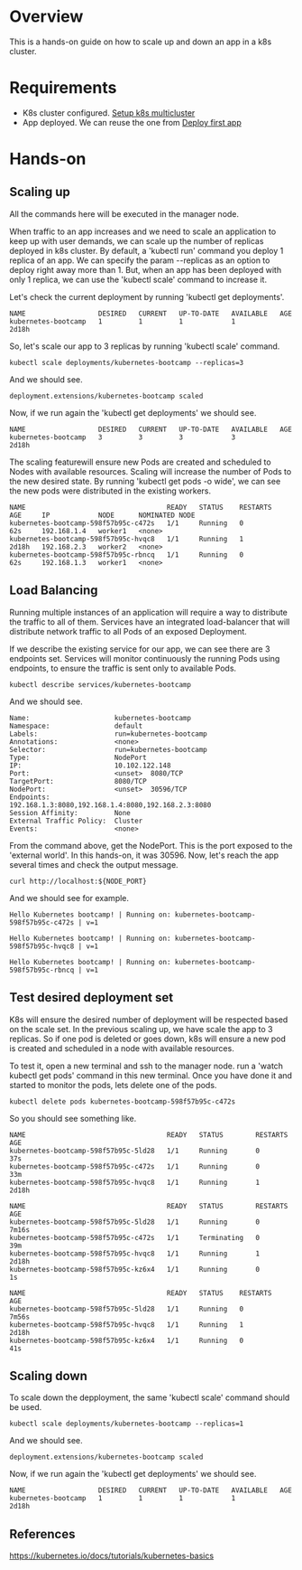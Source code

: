 # Overview
This is a hands-on guide on how to scale up and down an app in a k8s cluster.

# Requirements
- K8s cluster configured. [Setup k8s multicluster](https://github.com/fabiosvaz/playground/tree/master/k8s/setup_kubeadm_multi_clusters) 
- App deployed. We can reuse the one from [Deploy first app](https://github.com/fabiosvaz/playground/tree/master/k8s/deploy_first_app) 

# Hands-on

## Scaling up

All the commands here will be executed in the manager node.

When traffic to an app increases and we need to scale an application to keep up with user demands, we can scale up the number of replicas deployed in k8s cluster. By default, a 'kubectl run' command you deploy 1 replica of an app. We can specify the param --replicas as an option to deploy right away more than 1. But, when an app has been deployed with only 1 replica, we can use the 'kubectl scale' command to increase it.

Let's check the current deployment by running 'kubectl get deployments'.

```
NAME                  DESIRED   CURRENT   UP-TO-DATE   AVAILABLE   AGE
kubernetes-bootcamp   1         1         1            1           2d18h
```

So, let's scale our app to 3 replicas by running 'kubectl scale' command.

```
kubectl scale deployments/kubernetes-bootcamp --replicas=3
```

And we should see.

```
deployment.extensions/kubernetes-bootcamp scaled
```

Now, if we run again the 'kubectl get deployments' we should see.

```
NAME                  DESIRED   CURRENT   UP-TO-DATE   AVAILABLE   AGE
kubernetes-bootcamp   3         3         3            3           2d18h
```

The scaling featurewill ensure new Pods are created and scheduled to Nodes with available resources. Scaling will increase the number of Pods to the new desired state. By running 'kubectl get pods -o wide', we can see the new pods were distributed in the existing workers.

```
NAME                                   READY   STATUS    RESTARTS   AGE     IP            NODE      NOMINATED NODE
kubernetes-bootcamp-598f57b95c-c472s   1/1     Running   0          62s     192.168.1.4   worker1   <none>
kubernetes-bootcamp-598f57b95c-hvqc8   1/1     Running   1          2d18h   192.168.2.3   worker2   <none>
kubernetes-bootcamp-598f57b95c-rbncq   1/1     Running   0          62s     192.168.1.3   worker1   <none>

```

## Load Balancing

Running multiple instances of an application will require a way to distribute the traffic to all of them. Services have an integrated load-balancer that will distribute network traffic to all Pods of an exposed Deployment.

If we describe the existing service for our app, we can see there are 3 endpoints set. Services will monitor continuously the running Pods using endpoints, to ensure the traffic is sent only to available Pods.

```
kubectl describe services/kubernetes-bootcamp
```

And we should see.

```
Name:                     kubernetes-bootcamp
Namespace:                default
Labels:                   run=kubernetes-bootcamp
Annotations:              <none>
Selector:                 run=kubernetes-bootcamp
Type:                     NodePort
IP:                       10.102.122.148
Port:                     <unset>  8080/TCP
TargetPort:               8080/TCP
NodePort:                 <unset>  30596/TCP
Endpoints:                192.168.1.3:8080,192.168.1.4:8080,192.168.2.3:8080
Session Affinity:         None
External Traffic Policy:  Cluster
Events:                   <none>
```

From the command above, get the NodePort. This is the port exposed to the 'external world'. In this hands-on, it was 30596. Now, let's reach the app several times and check the output message.

```
curl http://localhost:${NODE_PORT}
```

And we should see for example.

```
Hello Kubernetes bootcamp! | Running on: kubernetes-bootcamp-598f57b95c-c472s | v=1

Hello Kubernetes bootcamp! | Running on: kubernetes-bootcamp-598f57b95c-hvqc8 | v=1

Hello Kubernetes bootcamp! | Running on: kubernetes-bootcamp-598f57b95c-rbncq | v=1
```

## Test desired deployment set

K8s will ensure the desired number of deployment will be respected based on the scale set. In the previous scaling up, we have scale the app to 3 replicas. So if one pod is deleted or goes down, k8s will ensure a new pod is created and scheduled in a node with available resources. 

To test it, open a new terminal and ssh to the manager node. run a 'watch kubectl get pods' command in this new terminal. Once you have done it and started to monitor the pods, lets delete one of the pods.

```
kubectl delete pods kubernetes-bootcamp-598f57b95c-c472s
```

So you should see something like.

```
NAME                                   READY   STATUS        RESTARTS   AGE
kubernetes-bootcamp-598f57b95c-5ld28   1/1     Running       0          37s
kubernetes-bootcamp-598f57b95c-c472s   1/1     Running       0          33m
kubernetes-bootcamp-598f57b95c-hvqc8   1/1     Running       1          2d18h

NAME                                   READY   STATUS        RESTARTS   AGE
kubernetes-bootcamp-598f57b95c-5ld28   1/1     Running       0          7m16s
kubernetes-bootcamp-598f57b95c-c472s   1/1     Terminating   0          39m
kubernetes-bootcamp-598f57b95c-hvqc8   1/1     Running       1          2d18h
kubernetes-bootcamp-598f57b95c-kz6x4   1/1     Running       0          1s

NAME                                   READY   STATUS    RESTARTS   AGE
kubernetes-bootcamp-598f57b95c-5ld28   1/1     Running   0          7m56s
kubernetes-bootcamp-598f57b95c-hvqc8   1/1     Running   1          2d18h
kubernetes-bootcamp-598f57b95c-kz6x4   1/1     Running   0          41s
```

## Scaling down

To scale down the depployment, the same 'kubectl scale' command should be used.

```
kubectl scale deployments/kubernetes-bootcamp --replicas=1
```

And we should see.

```
deployment.extensions/kubernetes-bootcamp scaled
```

Now, if we run again the 'kubectl get deployments' we should see.

```
NAME                  DESIRED   CURRENT   UP-TO-DATE   AVAILABLE   AGE
kubernetes-bootcamp   1         1         1            1           2d18h
```

## References

https://kubernetes.io/docs/tutorials/kubernetes-basics
